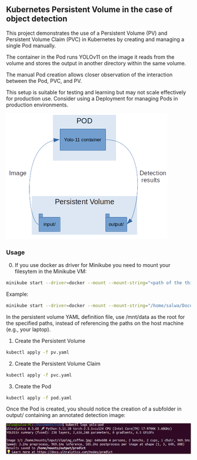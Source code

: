 ## Kubernetes Persistent Volume in the case of object detection

This project demonstrates the use of a Persistent Volume (PV) and Persistent Volume Claim (PVC) in Kubernetes by creating and managing a single Pod manually. 

The container in the Pod runs YOLOv11 on the image it reads from the volume and stores the output in another directory within the same volume.

The manual Pod creation allows closer observation of the interaction between the Pod, PVC, and PV.

This setup is suitable for testing and learning but may not scale effectively for production use. Consider using a Deployment for managing Pods in production environments.


![Diagram](assets/readme_kubernetes.png "Workflow")

### Usage
0. If you use docker as driver for Minikube you need to mount your filesytem in the Minikube VM:
```bash
minikube start --driver=docker --mount --mount-string="<path of the this repo in the filesystem of your host machine>:/mnt/data"
```
Example: 
```bash
minikube start --driver=docker --mount --mount-string="/home/salwa/Documents/code/kubernetes-pvc-pod:/mnt/data"
```
In the persistent volume YAML definition file, use /mnt/data as the root for the specified paths, instead of referencing the paths on the host machine (e.g., your laptop).

1. Create the Persistent Volume
```bash
kubectl apply -f pv.yaml
```
2. Create the Persistent Volume Claim
```bash
kubectl apply -f pvc.yaml
```
3. Create the Pod
```bash
kubectl apply -f pod.yaml
```

Once the Pod is created, you should notice the creation of a subfolder in output/ containing an annotated detection image:

![ConsoleSnapshot](assets/pod_logs.png "logs")

